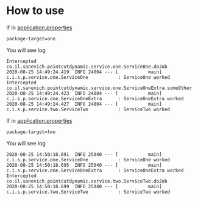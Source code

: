 # How to use
If in [application.properties](src/main/resources/application.properties)

`package-target=one`

You will see log
```
Intercepted  co.il.sanevich.pointcutdynamic.service.one.ServiceOne.doJob
2020-08-25 14:49:24.419  INFO 24804 --- [           main] c.i.s.p.service.one.ServiceOne           : ServiceOne worked
Intercepted  co.il.sanevich.pointcutdynamic.service.one.ServiceOneExtra.someOther
2020-08-25 14:49:24.423  INFO 24804 --- [           main] c.i.s.p.service.one.ServiceOneExtra      : ServiceOneExtra worked
2020-08-25 14:49:24.427  INFO 24804 --- [           main] c.i.s.p.service.two.ServiceTwo           : ServiceTwo worked
```

If in [application.properties](src/main/resources/application.properties)

`package-target=two`

You will see log
```
2020-08-25 14:50:18.691  INFO 25040 --- [           main] c.i.s.p.service.one.ServiceOne           : ServiceOne worked
2020-08-25 14:50:18.695  INFO 25040 --- [           main] c.i.s.p.service.one.ServiceOneExtra      : ServiceOneExtra worked
Intercepted  co.il.sanevich.pointcutdynamic.service.two.ServiceTwo.doJob
2020-08-25 14:50:18.699  INFO 25040 --- [           main] c.i.s.p.service.two.ServiceTwo           : ServiceTwo worked
```